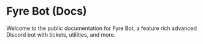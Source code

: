 # Fyre Bot (Docs)
Welcome to the public documentation for Fyre Bot, a feature rich advanced Discord bot with tickets, utilities, and more.
